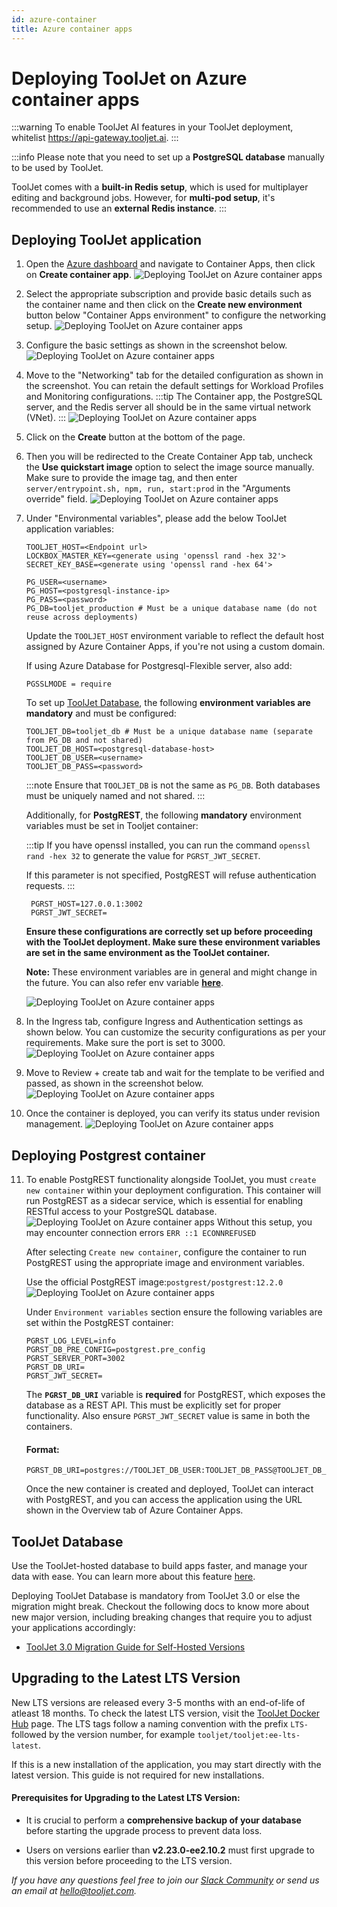 ```yaml
---
id: azure-container
title: Azure container apps
---
```


# Deploying ToolJet on Azure container apps

:::warning
To enable ToolJet AI features in your ToolJet deployment, whitelist https://api-gateway.tooljet.ai.
:::

:::info
Please note that you need to set up a **PostgreSQL database** manually to be used by ToolJet.

ToolJet comes with a **built-in Redis setup**, which is used for multiplayer editing and background jobs. However, for **multi-pod setup**, it's recommended to use an **external Redis instance**.
:::

## Deploying ToolJet application

1. Open the [Azure dashboard](https://portal.azure.com) and navigate to Container Apps, then click on **Create container app**.
   <img className="screenshot-full" src="/img/setup/azure-container/step1.png" alt="Deploying ToolJet on Azure container apps" />

2. Select the appropriate subscription and provide basic details such as the container name and then click on the **Create new environment** button below "Container Apps environment" to configure the networking setup.
   <img className="screenshot-full" src="/img/setup/azure-container/step2.png" alt="Deploying ToolJet on Azure container apps" />

3. Configure the basic settings as shown in the screenshot below.
   <img className="screenshot-full" src="/img/setup/azure-container/step3-1.png" alt="Deploying ToolJet on Azure container apps" />
4. Move to the "Networking" tab for the detailed configuration as shown in the screenshot. You can retain the default settings for Workload Profiles and Monitoring configurations.
   :::tip
   The Container app, the PostgreSQL server, and the Redis server all should be in the same virtual network (VNet).
   :::
   <img className="screenshot-full" src="/img/setup/azure-container/step3-2.png" alt="Deploying ToolJet on Azure container apps" />

5. Click on the **Create** button at the bottom of the page.

6. Then you will be redirected to the Create Container App tab, uncheck the **Use quickstart image** option to select the image source manually. Make sure to provide the image tag, and then enter `server/entrypoint.sh, npm, run, start:prod` in the "Arguments override" field.
   <img className="screenshot-full img-m" src="/img/setup/azure-container/step3-v2.png" alt="Deploying ToolJet on Azure container apps" />

7. Under "Environmental variables", please add the below ToolJet application variables:

   ```env
   TOOLJET_HOST=<Endpoint url>
   LOCKBOX_MASTER_KEY=<generate using 'openssl rand -hex 32'>
   SECRET_KEY_BASE=<generate using 'openssl rand -hex 64'>

   PG_USER=<username>
   PG_HOST=<postgresql-instance-ip>
   PG_PASS=<password>
   PG_DB=tooljet_production # Must be a unique database name (do not reuse across deployments)
   ```

   Update the `TOOLJET_HOST` environment variable to reflect the default host assigned by Azure Container Apps, if you're not using a custom domain.

   If using Azure Database for Postgresql-Flexible server, also add:

   ```env
   PGSSLMODE = require
   ```

   To set up [ToolJet Database](#tooljet-database), the following **environment variables are mandatory** and must be configured:

   ```env
   TOOLJET_DB=tooljet_db # Must be a unique database name (separate from PG_DB and not shared)
   TOOLJET_DB_HOST=<postgresql-database-host>
   TOOLJET_DB_USER=<username>
   TOOLJET_DB_PASS=<password>
   ```

   :::note
   Ensure that `TOOLJET_DB` is not the same as `PG_DB`. Both databases must be uniquely named and not shared.
   :::

   Additionally, for **PostgREST**, the following **mandatory** environment variables must be set in Tooljet container:

   :::tip
   If you have openssl installed, you can run the
   command `openssl rand -hex 32` to generate the value for `PGRST_JWT_SECRET`.

   If this parameter is not specified, PostgREST will refuse authentication requests.
   :::

   ```env
    PGRST_HOST=127.0.0.1:3002
    PGRST_JWT_SECRET=
   ```

   **Ensure these configurations are correctly set up before proceeding with the ToolJet deployment. Make sure these environment variables are set in the same environment as the ToolJet container.**

   **Note:** These environment variables are in general and might change in the future. You can also refer env variable [**here**](/docs/setup/env-vars).

   <img className="screenshot-full" src="/img/setup/azure-container/step4-v2.png" alt="Deploying ToolJet on Azure container apps" />

8. In the Ingress tab, configure Ingress and Authentication settings as shown below. You can customize the security configurations as per your requirements. Make sure the port is set to 3000.
   <img className="screenshot-full" src="/img/setup/azure-container/step4.png" alt="Deploying ToolJet on Azure container apps" />

9. Move to Review + create tab and wait for the template to be verified and passed, as shown in the screenshot below.
   <img className="screenshot-full" src="/img/setup/azure-container/step5a-v2.png" alt="Deploying ToolJet on Azure container apps" />

10. Once the container is deployed, you can verify its status under revision management.
    <img className="screenshot-full" src="/img/setup/azure-container/step6.png" alt="Deploying ToolJet on Azure container apps" />

## Deploying Postgrest container

11. To enable PostgREST functionality alongside ToolJet, you must `create new container` within your deployment configuration. This container will run PostgREST as a sidecar service, which is essential for enabling RESTful access to your PostgreSQL database.
    <img className="screenshot-full" src="/img/setup/azure-container/step10a.png" alt="Deploying ToolJet on Azure container apps" />
    Without this setup, you may encounter connection errors `ERR ::1 ECONNREFUSED`

    After selecting `Create new container`, configure the container to run PostgREST using the appropriate image and environment variables.

    Use the official PostgREST image:`postgrest/postgrest:12.2.0`
    <img className="screenshot-full" src="/img/setup/azure-container/step10b.png" alt="Deploying ToolJet on Azure container apps" />

    Under `Environment variables` section ensure the following variables are set within the PostgREST container:

    ```env
    PGRST_LOG_LEVEL=info
    PGRST_DB_PRE_CONFIG=postgrest.pre_config
    PGRST_SERVER_PORT=3002
    PGRST_DB_URI=
    PGRST_JWT_SECRET=
    ```

    The **`PGRST_DB_URI`** variable is **required** for PostgREST, which exposes the database as a REST API. This must be explicitly set for proper functionality. Also ensure `PGRST_JWT_SECRET` value is same in both the containers.

    #### Format:

    ```env
    PGRST_DB_URI=postgres://TOOLJET_DB_USER:TOOLJET_DB_PASS@TOOLJET_DB_HOST:5432/TOOLJET_DB
    ```

    Once the new container is created and deployed, ToolJet can interact with PostgREST, and you can access the application using the URL shown in the Overview tab of Azure Container Apps.

## ToolJet Database

Use the ToolJet-hosted database to build apps faster, and manage your data with ease. You can learn more about this feature [here](/docs/tooljet-db/tooljet-database).

Deploying ToolJet Database is mandatory from ToolJet 3.0 or else the migration might break. Checkout the following docs to know more about new major version, including breaking changes that require you to adjust your applications accordingly:

- [ToolJet 3.0 Migration Guide for Self-Hosted Versions](./upgrade-to-v3.md)

## Upgrading to the Latest LTS Version

New LTS versions are released every 3-5 months with an end-of-life of atleast 18 months. To check the latest LTS version, visit the [ToolJet Docker Hub](https://hub.docker.com/r/tooljet/tooljet/tags) page. The LTS tags follow a naming convention with the prefix `LTS-` followed by the version number, for example `tooljet/tooljet:ee-lts-latest`.

If this is a new installation of the application, you may start directly with the latest version. This guide is not required for new installations.

#### Prerequisites for Upgrading to the Latest LTS Version:

- It is crucial to perform a **comprehensive backup of your database** before starting the upgrade process to prevent data loss.

- Users on versions earlier than **v2.23.0-ee2.10.2** must first upgrade to this version before proceeding to the LTS version.

_If you have any questions feel free to join our [Slack Community](https://join.slack.com/t/tooljet/shared_invite/zt-2rk4w42t0-ZV_KJcWU9VL1BBEjnSHLCA) or send us an email at hello@tooljet.com._
